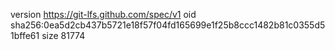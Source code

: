 version https://git-lfs.github.com/spec/v1
oid sha256:0ea5d2cb437b5721e18f57f04fd165699e1f25b8ccc1482b81c0355d51bffe61
size 81774
